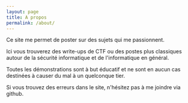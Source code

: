 ```yaml
---
layout: page
title: A propos
permalink: /about/
---
```


Ce site me permet de poster sur des sujets qui me passionnent. 

Ici vous trouverez des write-ups de CTF ou des postes plus classiques autour de la sécurité informatique et de l'informatique en général.

Toutes les démonstrations sont à but éducatif et ne sont en aucun cas destinées à causer du mal à un quelconque tier.

Si vous trouvez des erreurs dans le site, n'hésitez pas à me joindre via github.
